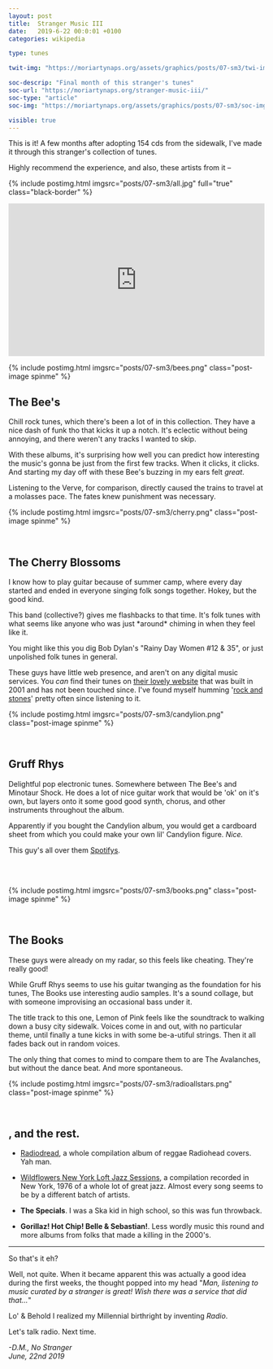 ```yaml
---
layout: post
title:  Stranger Music III
date:   2019-6-22 00:0:01 +0100
categories: wikipedia

type: tunes

twit-img: "https://moriartynaps.org/assets/graphics/posts/07-sm3/twi-img.jpg"

soc-descrip: "Final month of this stranger's tunes"
soc-url: "https://moriartynaps.org/stranger-music-iii/"
soc-type: "article"
soc-img: "https://moriartynaps.org/assets/graphics/posts/07-sm3/soc-img.jpg"

visible: true
---
```


This is it! A few months after adopting 154 cds from the sidewalk, I've made it through this stranger's collection of tunes.

Highly recommend the experience, and also, these artists from it –

{% include postimg.html imgsrc="posts/07-sm3/all.jpg" full="true" class="black-border" %}

<iframe src="https://open.spotify.com/embed/playlist/4BCVJDMfipoWXUzHlo5T4R" width="100%" height="300px" frameborder="0" allowtransparency="true" class="spotif"></iframe>

<br>

{% include postimg.html imgsrc="posts/07-sm3/bees.png" class="post-image spinme" %}

## The Bee's

Chill rock tunes, which there's been a lot of in this collection. They have a nice dash of funk tho that kicks it up a notch. It's eclectic without being annoying, and there weren't any tracks I wanted to skip.

With these albums, it's surprising how well you can predict how interesting the music's gonna be just from the first few tracks. When it clicks, it clicks. And starting my day off with these Bee's buzzing in my ears felt _great_.

Listening to the Verve, for comparison, directly caused the trains to travel at a molasses pace. The fates knew punishment was necessary.

{% include postimg.html imgsrc="posts/07-sm3/cherry.png" class="post-image spinme" %}

<br>

## The Cherry Blossoms

I know how to play guitar because of summer camp, where every day started and ended in everyone singing folk songs together. Hokey, but the good kind.

This band (collective?) gives me flashbacks to that time. It's folk tunes with what seems like anyone who was just \*around\* chiming in when they feel like it. 

You might like this you dig Bob Dylan's "Rainy Day Women #12 & 35", or just unpolished folk tunes in general.

These guys have little web presence, and aren't on any digital music services. You _can_ find their tunes on <a href="http://thecherryblossoms.com/music/">their lovely website</a> that was built in 2001 and has not been touched since. I've found myself humming '<a href="http://thecherryblossoms.com/music/rocksandstones.mp3" target="_blank">rock and stones</a>' pretty often since listening to it.

{% include postimg.html imgsrc="posts/07-sm3/candylion.png" class="post-image spinme" %}

<br>

## Gruff Rhys

Delightful pop electronic tunes. Somewhere between The Bee's and Minotaur Shock. He does a lot of nice guitar work that would be 'ok' on it's own, but layers onto it some good good synth, chorus, and other instruments throughout the album.

Apparently if you bought the Candylion album, you would get a cardboard sheet from which you could make your own lil' Candylion figure. _Nice._

This guy's all over them <a href="https://open.spotify.com/album/1z7znKEShLw6zMo4m2hegh?si=Qp-LPgz-SUSCAYaeIErkRQ">Spotifys</a>.

<br>
<br>

{% include postimg.html imgsrc="posts/07-sm3/books.png" class="post-image spinme" %}

<br>

## The Books

These guys were already on my radar, so this feels like cheating. They're really good!

While Gruff Rhys seems to use his guitar twanging as the foundation for his tunes, The Books use interesting audio samples. It's a sound collage, but with someone improvising an occasional bass under it.

The title track to this one, Lemon of Pink feels like the soundtrack to walking down a busy city sidewalk. Voices come in and out, with no particular theme, until finally a tune kicks in with some be-a-utiful strings. Then it all fades back out in random voices.

The only thing that comes to mind to compare them to are The Avalanches, but without the dance beat. And more spontaneous.

{% include postimg.html imgsrc="posts/07-sm3/radioallstars.png" class="post-image spinme" %}

<br>

## , and the rest.

+ <a href="https://open.spotify.com/album/775nfRVFPVu7WSsIju6ipJ?si=4vbUpDsXTD61adjRHaOoZQ" target="_blank">Radiodread</a>, a whole compilation album of reggae Radiohead covers. Yah man.

+ <a href="https://open.spotify.com/album/3sW4uGm0K1oIJJV9wI5mqX?si=2wn20kXkSyyetTcBdoariw" target="_blank">Wildflowers New York Loft Jazz Sessions</a>, a compilation recorded in New York, 1976 of a whole lot of great jazz. Almost every song seems to be by a different batch of artists.

+ **The Specials**. I was a Ska kid in high school, so this was fun throwback.

+ **Gorillaz! Hot Chip! Belle & Sebastian!**. Less wordly music this round and more albums from folks that made a killing in the 2000's.

---

So that's it eh?

Well, not quite. When it became apparent this was actually a good idea during the first weeks, the thought popped into my head "_Man, listening to music curated by a stranger is great! Wish there was a service that did that..._"

Lo' & Behold I realized my Millennial birthright by inventing _Radio_.  



Let's talk radio. Next time.

<i>-D.M., No Stranger<br>
<span class="post-date">June, 22nd 2019</span></i>

<br>
<br>
